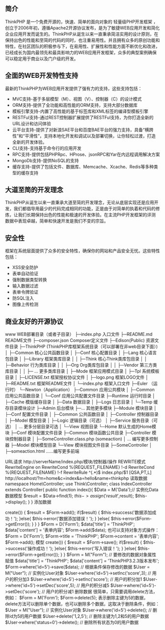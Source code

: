 ﻿## 简介

ThinkPHP 是一个免费开源的，快速、简单的面向对象的 轻量级PHP开发框架 ，创立于2006年初，遵循Apache2开源协议发布，是为了敏捷WEB应用开发和简化企业应用开发而诞生的。ThinkPHP从诞生以来一直秉承简洁实用的设计原则，在保持出色的性能和至简的代码的同时，也注重易用性。并且拥有众多的原创功能和特性，在社区团队的积极参与下，在易用性、扩展性和性能方面不断优化和改进，已经成长为国内最领先和最具影响力的WEB应用开发框架，众多的典型案例确保可以稳定用于商业以及门户级的开发。

## 全面的WEB开发特性支持

最新的ThinkPHP为WEB应用开发提供了强有力的支持，这些支持包括：

*  MVC支持-基于多层模型（M）、视图（V）、控制器（C）的设计模式
*  ORM支持-提供了全功能和高性能的ORM支持，支持大部分数据库
*  模板引擎支持-内置了高性能的基于标签库和XML标签的编译型模板引擎
*  RESTFul支持-通过REST控制器扩展提供了RESTFul支持，为你打造全新的URL设计和访问体验
*  云平台支持-提供了对新浪SAE平台和百度BAE平台的强力支持，具备“横跨性”和“平滑性”，支持本地化开发和调试以及部署切换，让你轻松过渡，打造全新的开发体验。
*  CLI支持-支持基于命令行的应用开发
*  RPC支持-提供包括PHPRpc、HProse、jsonRPC和Yar在内远程调用解决方案
*  MongoDb支持-提供NoSQL的支持
*  缓存支持-提供了包括文件、数据库、Memcache、Xcache、Redis等多种类型的缓存支持

## 大道至简的开发理念

ThinkPHP从诞生以来一直秉承大道至简的开发理念，无论从底层实现还是应用开发，我们都倡导用最少的代码完成相同的功能，正是由于对简单的执着和代码的修炼，让我们长期保持出色的性能和极速的开发体验。在主流PHP开发框架的评测数据中表现卓越，简单和快速开发是我们不变的宗旨。

## 安全性

框架在系统层面提供了众多的安全特性，确保你的网站和产品安全无忧。这些特性包括：

*  XSS安全防护
*  表单自动验证
*  强制数据类型转换
*  输入数据过滤
*  表单令牌验证
*  防SQL注入
*  图像上传检测

## 商业友好的开源协议



www  WEB部署目录（或者子目录）
├─index.php       入口文件
├─README.md       README文件
├─composer.json   Composer定义文件
├─Edison(Public)  资源文件目录
├─ThinkPHP        (ThinkPHP库框架系统目录（可以部署在非web目录下面）)
│  ├─Common       核心公共函数目录
│  ├─Conf         核心配置目录 
│  ├─Lang         核心语言包目录
│  ├─Library      框架类库目录
│  │  ├─Think     核心Think类库包目录
│  │  ├─Behavior  行为类库目录
│  │  ├─Org       Org类库包目录
│  │  ├─Vendor    第三方类库目录
│  │  ├─ ...      更多类库目录
│  ├─Mode         框架应用模式目录
│  ├─Tpl          系统模板目录
│  ├─LICENSE.txt  框架授权协议文件
│  ├─logo.png     框架LOGO文件
│  ├─README.txt   框架README文件
│  └─index.php    框架入口文件
├─Euler （运行时）
└─Newton（Application）
    ├─Common         应用公共模块
    │  ├─Common      应用公共函数目录
    │  └─Conf        应用公共配置文件目录
    ├─Runtime        运行时目录
    │  ├─Cache       模版缓存目录
    │  ├─Data        数据目录
    │  ├─Logs        日志目录
    │  └─Temp        缓存目录模块设计
    ├─Admin          后台模块
    ├─...            其他更多模块
    ├─Module         模块目录
    │  ├─Conf        配置文件目录
    │  ├─Common      公共函数目录
    │  ├─Controller  控制器目录
    │  ├─Model       模型目录
    │  ├─Logic       逻辑目录（可选）
    │  ├─Service     服务目录（可选）
    │  ... 更多分层目录可选
    │  └─View        视图目录
    └─Home           默认生成的Home模块
       ├─Conf        模块配置文件目录
       ├─Common      模块函数公共目录
       ├─Controller  模块控制器目录
       │  ├─SomeController.class.php (someaction)
       │  ... 编写更多控制器
       ├─Model       模块模型目录
       └─View        模块视图文件目录
          ├─SomeController
          │  ├─someaction.html
          ......编写更多前端
          
URL请求
http://serverName/index.php/模块/控制器/操作
REWRITE模式<IfModule mod_rewrite.c>
         RewriteEngine on
         RewriteCond %{REQUEST_FILENAME} !-d
         RewriteCond %{REQUEST_FILENAME} !-f
         RewriteRule ^(.*)$ index.php/$1 [QSA,PT,L]
         </IfModule>
http://localhost/?m=home&c=index&a=hello&name=thinkphp
读取数据
namespace Home\Controller;
use Think\Controller;
class IndexController extends Controller{
    public function index(){
        $Data     = M('Data');// 实例化Data数据模型
        $result     = $Data->find(1);
        $this->assign('result',$result);
        $this->display();
    }
}
添加数据
<?php
namespace Home\Controller;
use Think\Controller;
class FormController extends Controller{
    public function insert(){
        $Form   =   D('Form');
        if($Form->create()) {
            $result =   $Form->add();
            if($result) {
                $this->success('数据添加成功！');
            }else{
                $this->error('数据添加错误！');
            }
        }else{
            $this->error($Form->getError());
        }
    }
 }

 $Form   =   D('Form');
 $data['title']  =   'ThinkPHP';
 $data['content']    =   '表单内容';
 $Form->add($data);
    也可以支持对象方式操作：
 
 $Form   =   D('Form');
 $Form->title  =   'ThinkPHP';
 $Form->content    =   '表单内容';
 $Form->add();
 
    模型
 <?php
 namespace Home\Model;
 use Think\Model;
 class FormModel extends Model {
     // 定义自动验证
     protected $_validate    =   array(
         array('title','require','标题必须'),
         );
     // 定义自动完成
     protected $_auto    =   array(
         array('create_time','time',1,'function'),
         );
  }
  
 }
 
 更新数据
   public function update(){
      $Form   =   D('Form');
      if($Form->create()) {
          $result =   $Form->save();
          if($result) {
              $this->success('操作成功！');
          }else{
              $this->error('写入错误！');
          }
      }else{
          $this->error($Form->getError());
      }
   }
   $Form = M("Form"); 
    // 要修改的数据对象属性赋值
   $data['title'] = 'ThinkPHP';
   $data['content'] = 'ThinkPHP3.2.3版本发布';
   $Form->where('id=5')->save($data); // 根据条件保存修改的数据
   
   $User = M("User"); // 实例化User对象
   $User->where('id=5')->setInc('score',3); // 用户的积分加3
   $User->where('id=5')->setInc('score'); // 用户的积分加1
   $User->where('id=5')->setDec('score',5); // 用户的积分减5
   $User->where('id=5')->setDec('score'); // 用户的积分减1
   
   删除数据
        很简单，只需要调用delete方法，例如：
 
   $Form = M('Form');
   $Form->delete(5);
        表示删除主键为5的数据，delete方法可以删除单个数据，也可以删除多个数据，这取决于删除条件，例如：
   
   $User = M("User"); // 实例化User对象
   $User->where('id=5')->delete(); // 删除id为5的用户数据
   $User->delete('1,2,5'); // 删除主键为1,2和5的用户数据
   $User->where('status=0')->delete(); // 删除所有状态为0的用户数据
   
   